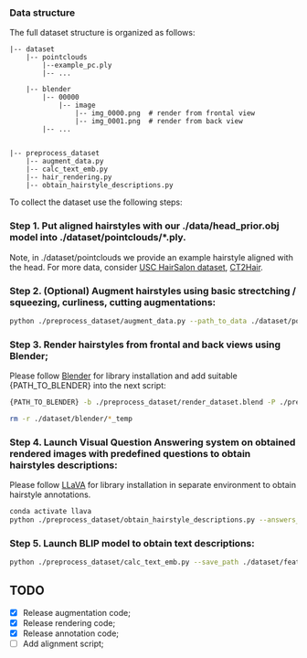### Data structure

The full dataset structure is organized as follows:

```
|-- dataset 
    |-- pointclouds
        |--example_pc.ply
        |-- ...
        
    |-- blender
        |-- 00000
            |-- image
                |-- img_0000.png  # render from frontal view
                |-- img_0001.png  # render from back view
        |-- ...
        

|-- preprocess_dataset
    |-- augment_data.py
    |-- calc_text_emb.py
    |-- hair_rendering.py
    |-- obtain_hairstyle_descriptions.py

```



To collect the dataset use the following steps:

### Step 1. Put aligned hairstyles with our ./data/head_prior.obj model into ./dataset/pointclouds/*.ply.


Note, in ./dataset/pointclouds we provide an example hairstyle aligned with the head. For more data, consider [USC HairSalon dataset](https://huliwenkidkid.github.io/liwenhu.github.io/), [CT2Hair](https://github.com/facebookresearch/CT2Hair).



### Step 2. (Optional) Augment hairstyles using basic strectching / squeezing, curliness, cutting augmentations:

```bash
python ./preprocess_dataset/augment_data.py --path_to_data ./dataset/pointclouds --save_path ./dataset/augmented_pointclouds --simple_augments  --cut_augments --num_variations 10
```


### Step 3. Render hairstyles from frontal and back views using Blender;

Please follow [Blender](https://www.blender.org/download/) for library installation and add suitable {PATH_TO_BLENDER} into the next script:


```bash
{PATH_TO_BLENDER} -b ./preprocess_dataset/render_dataset.blend -P ./preprocess_dataset/hair_rendering.py -- --cycles-device OPTIX +CPU -- --args ./dataset/pointclouds ./dataset/blender/ 1024 0.0002 1024

```

```bash
rm -r ./dataset/blender/*_temp
```


### Step 4. Launch Visual Question Answering system on obtained rendered images with predefined questions to obtain hairstyles descriptions:


Please follow [LLaVA](https://github.com/haotian-liu/LLaVA) for library installation in separate environment to obtain hairstyle annotations.


```bash
conda activate llava
python ./preprocess_dataset/obtain_hairstyle_descriptions.py --answers_file_path ./dataset/answers/ --image_path ./dataset/blender/
```


### Step 5. Launch BLIP model to obtain text descriptions:


```bash
python ./preprocess_dataset/calc_text_emb.py --save_path ./dataset/features/ --text_path ./dataset/answers/
```


## TODO
- [x] Release augmentation code;
- [x] Release rendering code;
- [x] Release annotation code;
- [ ] Add alignment script; 
